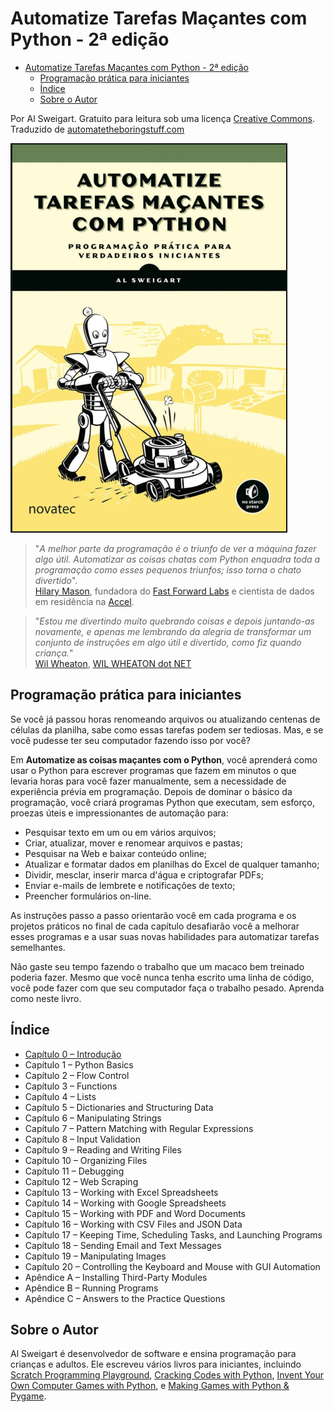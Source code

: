 # Automatize Tarefas Maçantes com Python - 2ª edição

- [Automatize Tarefas Maçantes com Python - 2ª edição](#automatize-tarefas-maçantes-com-python---2ª-edição)
  - [Programação prática para iniciantes](#programação-prática-para-iniciantes)
  - [Índice](#índice)
  - [Sobre o Autor](#sobre-o-autor)

Por Al Sweigart. Gratuito para leitura sob uma licença [Creative Commons](https://creativecommons.org/licenses/by-nc-sa/3.0/).  
Traduzido de [automatetheboringstuff.com](https://automatetheboringstuff.com/)

![Automatize Tarefas Macantes com Python](img/automatize-tarefas-macantes-com-python.png)

>"*A melhor parte da programação é o triunfo de ver a máquina fazer algo útil. Automatizar as coisas chatas com Python enquadra toda a programação como esses pequenos triunfos; isso torna o chato divertido*".  
>[Hilary Mason](https://twitter.com/hmason), fundadora do [Fast Forward Labs](http://www.fastforwardlabs.com/) e cientista de dados em residência na [Accel](http://www.accel.com/).

>"*Estou me divertindo muito quebrando coisas e depois juntando-as novamente, e apenas me lembrando da alegria de transformar um conjunto de instruções em algo útil e divertido, como fiz quando criança.*"  
>[Wil Wheaton](https://twitter.com/wilw), [WIL WHEATON dot NET](http://wilwheaton.net/2015/09/hello-world/)

## Programação prática para iniciantes

Se você já passou horas renomeando arquivos ou atualizando centenas de células da planilha, sabe como essas tarefas podem ser tediosas. Mas, e se você pudesse ter seu computador fazendo isso por você?

Em **Automatize as coisas maçantes com o Python**, você aprenderá como usar o Python para escrever programas que fazem em minutos o que levaria horas para você fazer manualmente, sem a necessidade de experiência prévia em programação. Depois de dominar o básico da programação, você criará programas Python que executam, sem esforço, proezas úteis e impressionantes de automação para:

- Pesquisar texto em um ou em vários arquivos;
- Criar, atualizar, mover e renomear arquivos e pastas;
- Pesquisar na Web e baixar conteúdo online;
- Atualizar e formatar dados em planilhas do Excel de qualquer tamanho;
- Dividir, mesclar, inserir marca d'água e criptografar PDFs;
- Enviar e-mails de lembrete e notificações de texto;
- Preencher formulários on-line.

As instruções passo a passo orientarão você em cada programa e os projetos práticos no final de cada capítulo desafiarão você a melhorar esses programas e a usar suas novas habilidades para automatizar tarefas semelhantes.

Não gaste seu tempo fazendo o trabalho que um macaco bem treinado poderia fazer. Mesmo que você nunca tenha escrito uma linha de código, você pode fazer com que seu computador faça o trabalho pesado. Aprenda como neste livro.

## Índice

- [Capítulo 0 – Introdução](00-Introducao.md)
- Capítulo 1 – Python Basics
- Capítulo 2 – Flow Control
- Capítulo 3 – Functions
- Capítulo 4 – Lists
- Capítulo 5 – Dictionaries and Structuring Data
- Capítulo 6 – Manipulating Strings
- Capítulo 7 – Pattern Matching with Regular Expressions
- Capítulo 8 – Input Validation
- Capítulo 9 – Reading and Writing Files
- Capítulo 10 – Organizing Files
- Capítulo 11 – Debugging
- Capítulo 12 – Web Scraping
- Capítulo 13 – Working with Excel Spreadsheets
- Capítulo 14 – Working with Google Spreadsheets
- Capítulo 15 – Working with PDF and Word Documents
- Capítulo 16 – Working with CSV Files and JSON Data
- Capítulo 17 – Keeping Time, Scheduling Tasks, and Launching Programs
- Capítulo 18 – Sending Email and Text Messages
- Capítulo 19 – Manipulating Images
- Capítulo 20 – Controlling the Keyboard and Mouse with GUI Automation
- Apêndice A – Installing Third-Party Modules
- Apêndice B – Running Programs
- Apêndice C – Answers to the Practice Questions

## Sobre o Autor

Al Sweigart é desenvolvedor de software e ensina programação para crianças e adultos. Ele escreveu vários livros para iniciantes, incluindo
[Scratch Programming Playground](https://www.nostarch.com/scratchplayground),
[Cracking Codes with Python](https://inventwithpython.com/cracking/),
[Invent Your Own Computer Games with Python](https://inventwithpython.com/), e
[Making Games with Python & Pygame](https://inventwithpython.com/pygame/).
